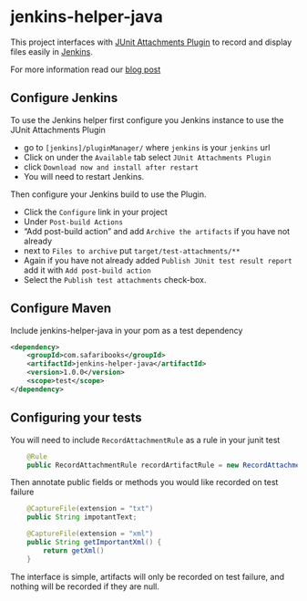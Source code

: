 jenkins-helper-java
===================

This project interfaces with [JUnit Attachments Plugin](https://wiki.jenkins-ci.org/display/JENKINS/JUnit+Attachments+Plugin) to record and display files easily in [Jenkins](jenkins-ci.org). 

For more information read our [blog post](http://blog.safaribooksonline.com/2014/06/19/jenkins-pictures-stuff/)

Configure Jenkins
-----------------

To use the Jenkins helper first configure you Jenkins instance to use the JUnit Attachments Plugin

 * go to ```[jenkins]/pluginManager/``` where ```jenkins``` is your ```jenkins``` url
 * Click on under the ```Available``` tab select ```JUnit Attachments Plugin```
 * click ```Download now and install after restart```
 * You will need to restart Jenkins.

Then configure your Jenkins build to use the Plugin.

 * Click the ```Configure``` link in your project
 * Under ```Post-build Actions```
 * “Add post-build action” and add  ```Archive the artifacts``` if you have not already
 * next to ```Files to archive``` put ```target/test-attachments/**```
 * Again if you have not already added ```Publish JUnit test result report``` add it with ```Add post-build action```
 * Select the ```Publish test attachments``` check-box.

Configure Maven
---------------

Include jenkins-helper-java in your pom as a test dependency

```xml
<dependency>
    <groupId>com.safaribooks</groupId>
    <artifactId>jenkins-helper-java</artifactId>
    <version>1.0.0</version>
    <scope>test</scope>
</dependency>
```

Configuring your tests
----------------------

You will need to include ```RecordAttachmentRule``` as a rule in your junit test

```java
    @Rule
    public RecordAttachmentRule recordArtifactRule = new RecordAttachmentRule(this);
```

Then annotate public fields or methods you would like recorded on test failure
```java
    @CaptureFile(extension = "txt")
    public String impotantText;

    @CaptureFile(extension = "xml")
    public String getImportantXml() {
        return getXml()
    }
```

The interface is simple, artifacts will only be recorded on test failure, and nothing will be recorded if they are null.
